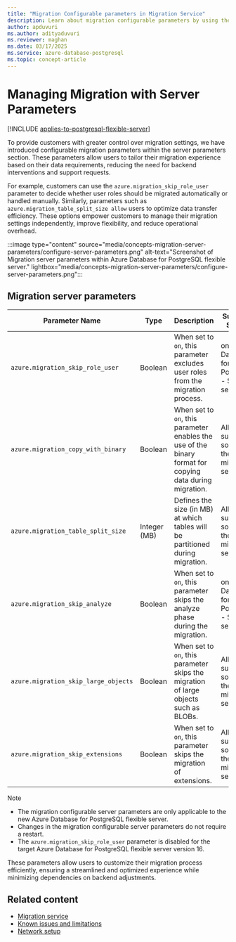 ```yaml
---
title: "Migration Configurable parameters in Migration Service"
description: Learn about migration configurable parameters by using the migration service in Azure Database for PostgreSQL.
author: apduvuri
ms.author: adityaduvuri
ms.reviewer: maghan
ms.date: 03/17/2025
ms.service: azure-database-postgresql
ms.topic: concept-article
---
```


# Managing Migration with Server Parameters

[!INCLUDE [applies-to-postgresql-flexible-server](~/reusable-content/ce-skilling/azure/includes/postgresql/includes/applies-to-postgresql-flexible-server.md)]


To provide customers with greater control over migration settings, we have introduced configurable migration parameters within the server parameters section. These parameters allow users to tailor their migration experience based on their data requirements, reducing the need for backend interventions and support requests.

For example, customers can use the `azure.migration_skip_role_user` parameter to decide whether user roles should be migrated automatically or handled manually. Similarly, parameters such as `azure.migration_table_split_size allow` users to optimize data transfer efficiency. These options empower customers to manage their migration settings independently, improve flexibility, and reduce operational overhead.

:::image type="content" source="media/concepts-migration-server-parameters/configure-server-parameters.png" alt-text="Screenshot of Migration server parameters within Azure Database for PostgreSQL flexible server." lightbox="media/concepts-migration-server-parameters/configure-server-parameters.png":::

## Migration server parameters

| Parameter Name | Type | Description | Supported Sources |
| --- | --- | --- | --- |
| `azure.migration_skip_role_user` | Boolean | When set to `on`, this parameter excludes user roles from the migration process. | only Azure Database for PostgreSQL - Single server |
| `azure.migration_copy_with_binary` | Boolean | When set to `on`, this parameter enables the use of the binary format for copying data during migration. | All supported sources by the migration service |
| `azure.migration_table_split_size` | Integer (MB) | Defines the size (in MB) at which tables will be partitioned during migration. | All supported sources by the migration service |
| `azure.migration_skip_analyze` | Boolean | When set to `on`, this parameter skips the analyze phase during the migration. | only Azure Database for PostgreSQL - Single server |
| `azure.migration_skip_large_objects` | Boolean | When set to `on`, this parameter skips the migration of large objects such as BLOBs. | All supported sources by the migration service |
| `azure.migration_skip_extensions` | Boolean | When set to `on`, this parameter skips the migration of extensions. | All supported sources by the migration service |

> [!NOTE]  
> - The migration configurable server parameters are only applicable to the new Azure Database for PostgreSQL flexible server.
> - Changes in the migration configurable server parameters do not require a restart.
> - The `azure.migration_skip_role_user` parameter is disabled for the target Azure Database for PostgreSQL flexible server version 16.

These parameters allow users to customize their migration process efficiently, ensuring a streamlined and optimized experience while minimizing dependencies on backend adjustments.


## Related content

- [Migration service](concepts-migration-service-postgresql.md)
- [Known issues and limitations](concepts-known-issues-migration-service.md)
- [Network setup](how-to-network-setup-migration-service.md)
